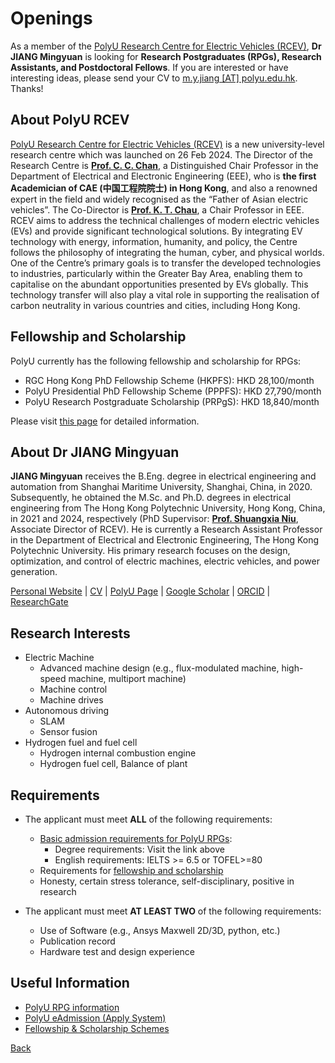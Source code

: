 # Openings
As a member of the [PolyU Research Centre for Electric Vehicles (RCEV)](https://www.polyu.edu.hk/rcev/), **Dr JIANG Mingyuan** is looking for **Research Postgraduates (RPGs), Research Assistants, and Postdoctoral Fellows**. If you are interested or have interesting ideas, please send your CV to [m.y.jiang [AT] polyu.edu.hk](mailto:m.y.jiang@polyu.edu.hk). Thanks!

## About PolyU RCEV
[PolyU Research Centre for Electric Vehicles (RCEV)](https://www.polyu.edu.hk/rcev/) is a new university-level research centre which was launched on 26 Feb 2024. The Director of the Research Centre is **[Prof. C. C. Chan](https://www.polyu.edu.hk/eee/people/distinguished-honorary-emeritus-adjunct-and-visiting-staff/prof-chan-ching-chuen/)**, a Distinguished Chair Professor in the Department of Electrical and Electronic Engineering (EEE), who is **the first Academician of CAE (中国工程院院士) in Hong Kong**, and also a renowned expert in the field and widely recognised as the “Father of Asian electric vehicles”. The Co-Director is **[Prof. K. T. Chau](https://www.polyu.edu.hk/eee/people/academic-staff-and-teaching-staff/prof-chau-kwok-tong/)**, a Chair Professor in EEE. RCEV aims to address the technical challenges of modern electric vehicles (EVs) and provide significant technological solutions. By integrating EV technology with energy, information, humanity, and policy, the Centre follows the philosophy of integrating the human, cyber, and physical worlds. One of the Centre’s primary goals is to transfer the developed technologies to industries, particularly within the Greater Bay Area, enabling them to capitalise on the abundant opportunities presented by EVs globally. This technology transfer will also play a vital role in supporting the realisation of carbon neutrality in various countries and cities, including Hong Kong.

## Fellowship and Scholarship
PolyU currently has the following fellowship and scholarship for RPGs:
- RGC Hong Kong PhD Fellowship Scheme (HKPFS): HKD 28,100/month
- PolyU Presidential PhD Fellowship Scheme (PPPFS): HKD 27,790/month
- PolyU Research Postgraduate Scholarship (PRPgS): HKD 18,840/month

Please visit [this page](https://www.polyu.edu.hk/gs/prospective-students/fellowship-scholarship-schemes/) for detailed information.

## About Dr JIANG Mingyuan
**JIANG Mingyuan** receives the B.Eng. degree in electrical engineering and automation from Shanghai Maritime University, Shanghai, China, in 2020. Subsequently, he obtained the M.Sc. and Ph.D. degrees in electrical engineering from The Hong Kong Polytechnic University, Hong Kong, China, in 2021 and 2024, respectively (PhD Supervisor: **[Prof. Shuangxia Niu](https://www.polyu.edu.hk/eee/people/academic-staff-and-teaching-staff/dr-niu-shuang-xia/)**,  Associate Director of RCEV). He is currently a Research Assistant Professor in the Department of Electrical and Electronic Engineering, The Hong Kong Polytechnic University. His primary research focuses on the design, optimization, and control of electric machines, electric vehicles, and power generation.

[Personal Website](https://jiangmy97.github.io/) |
[CV](https://jiangmy97.github.io/docs/CV_JMY_240531_v2.pdf) |
[PolyU Page](https://www.polyu.edu.hk/eee/people/academic-staff-and-teaching-staff/dr-jian-mingyuan/) |
[Google Scholar](https://scholar.google.com.hk/citations?hl=en&user=o6vNp3AAAAAJ) |
[ORCID](https://orcid.org/0000-0001-7805-9772) |
[ResearchGate](https://www.researchgate.net/profile/Mingyuan-Jiang-3) 

## Research Interests
- Electric Machine
    - Advanced machine design (e.g., flux-modulated machine, high-speed machine, multiport machine)
    - Machine control
    - Machine drives
- Autonomous driving
    - SLAM
    - Sensor fusion
- Hydrogen fuel and fuel cell
    - Hydrogen internal combustion engine
    - Hydrogen fuel cell, Balance of plant

## Requirements
- The applicant must meet **ALL** of the following requirements:
  - [Basic admission requirements for PolyU RPGs](https://www.polyu.edu.hk/study/pg/research-postgraduate/admission-requirements-rpg):
    - Degree requirements: Visit the link above
    - English requirements: IELTS >= 6.5 or TOFEL>=80
  - Requirements for [fellowship and scholarship](https://www.polyu.edu.hk/gs/prospective-students/fellowship-scholarship-schemes/)
  - Honesty, certain stress tolerance, self-disciplinary, positive in research

- The applicant must meet **AT LEAST TWO** of the following requirements:
  - Use of Software (e.g., Ansys Maxwell 2D/3D, python, etc.)
  - Publication record
  - Hardware test and design experience

## Useful Information
- [PolyU RPG information](https://www.polyu.edu.hk/study/pg/research-postgraduate)
- [PolyU eAdmission (Apply System)](https://www38.polyu.edu.hk/eAdmission/index.do)
- [Fellowship & Scholarship Schemes](https://www.polyu.edu.hk/gs/prospective-students/fellowship-scholarship-schemes/)

[Back](https://jiangmy97.github.io)
